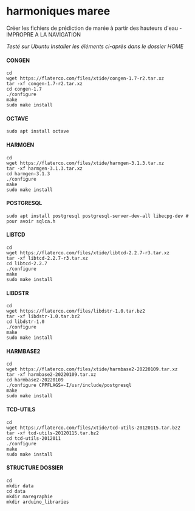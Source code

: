 # harmoniques maree
Créer les fichiers de prédiction de marée à partir des hauteurs d'eau - IMPROPRE A LA NAVIGATION


*Testé sur Ubuntu*
*Installer les éléments ci-après dans le dossier HOME*

#### CONGEN
```
cd
wget https://flaterco.com/files/xtide/congen-1.7-r2.tar.xz
tar -xf congen-1.7-r2.tar.xz
cd congen-1.7
./configure
make
sudo make install

```

#### OCTAVE

```
sudo apt install octave
```

#### HARMGEN

```
cd
wget https://flaterco.com/files/xtide/harmgen-3.1.3.tar.xz
tar -xf harmgen-3.1.3.tar.xz
cd harmgen-3.1.3
./configure
make
sudo make install
```

#### POSTGRESQL

```
sudo apt install postgresql postgresql-server-dev-all libecpg-dev # pour avoir sqlca.h
```


#### LIBTCD
```
cd 
wget https://flaterco.com/files/xtide/libtcd-2.2.7-r3.tar.xz
tar -xf libtcd-2.2.7-r3.tar.xz
cd libtcd-2.2.7
./configure
make
sudo make install
```


#### LIBDSTR
```
cd
wget https://flaterco.com/files/libdstr-1.0.tar.bz2
tar -xf libdstr-1.0.tar.bz2
cd libdstr-1.0
./configure
make
sudo make install
```

#### HARMBASE2
```
cd
wget https://flaterco.com/files/xtide/harmbase2-20220109.tar.xz
tar -xf harmbase2-20220109.tar.xz
cd harmbase2-20220109
./configure CPPFLAGS=-I/usr/include/postgresql 
make
sudo make install
```
#### TCD-UTILS
```
cd
wget https://flaterco.com/files/xtide/tcd-utils-20120115.tar.bz2
tar -xf tcd-utils-20120115.tar.bz2
cd tcd-utils-2012011
./configure
make
sudo make install
```
#### STRUCTURE DOSSIER
```
cd
mkdir data
cd data
mkdir maregraphie
mkdir arduino_libraries


